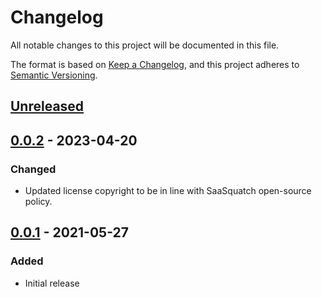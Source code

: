 # Changelog

All notable changes to this project will be documented in this file.

The format is based on [Keep a Changelog](https://keepachangelog.com/en/1.0.0/),
and this project adheres to [Semantic Versioning](https://semver.org/spec/v2.0.0.html).

## [Unreleased]

## [0.0.2] - 2023-04-20

### Changed
- Updated license copyright to be in line with SaaSquatch open-source policy.

## [0.0.1] - 2021-05-27

### Added
- Initial release

[unreleased]: https://github.com/sasquatch/luxon-jsonata/compare/v0.0.2...HEAD
[0.0.2]: https://github.com/sasquatch/luxon-jsonata/releases/tag/v0.0.2
[0.0.1]: https://github.com/sasquatch/luxon-jsonata/releases/tag/v0.0.1
